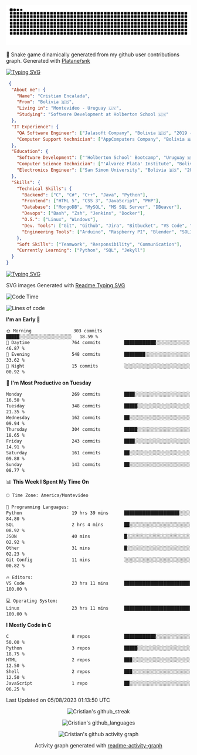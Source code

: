 <!---
<p align="left"> <img src="https://komarev.com/ghpvc/?username=cristian-encalada&label=Profile%20views&color=0e75b6&style=flat" alt="cristian-encalada" /> </p>
--->

<picture>
  <source media="(prefers-color-scheme: dark)" srcset="https://raw.githubusercontent.com/cristian-encalada/cristian-encalada/output/github-contribution-grid-snake-dark.svg">
  <source media="(prefers-color-scheme: light)" srcset="https://raw.githubusercontent.com/cristian-encalada/cristian-encalada/output/github-contribution-grid-snake.svg">
  <img alt="github contribution grid snake animation" src="https://raw.githubusercontent.com/cristian-encalada/cristian-encalada/output/github-contribution-grid-snake.svg">
</picture>

 :snake: Snake game dinamically generated from my github user contributions graph. Generated with [Platane/snk](https://github.com/Platane/snk)

[![Typing SVG](https://readme-typing-svg.demolab.com?duration=4000&pause=500&color=00FF00&background=000000&vCenter=true&width=435&lines=%5Bcristian%40github%5D%24+echo+Hi!;%5Bcristian%40github%5D%24+whoami)](https://git.io/typing-svg)

```JSON
 {
  "About me": {
    "Name": "Cristian Encalada",
    "From": "Bolivia 🇧🇴",
    "Living in": "Montevideo - Uruguay 🇺🇾",
    "Studying": "Software Development at Holberton School 🇺🇾"
  },
  "IT Experience": {
    "QA Software Engineer": ["Jalasoft Company", "Bolivia 🇧🇴", "2019 - 2021"],
    "Computer Support technician": ["AppComputers Company", "Bolivia 🇧🇴", "2016 - 2018"]
  },
  "Education": {
    "Software Development": ["'Holberton School' Bootcamp", "Uruguay 🇺🇾", "2023 - Now"],
    "Computer Science Technician": ["'Alvarez Plata' Institute", "Bolivia 🇧🇴", "2015 - 2017"],
    "Electronics Engineer": ["San Simon University", "Bolivia 🇧🇴", "2011 - 2016"]
  },
  "Skills": {
    "Technical Skills": {
      "Backend": ["C", "C#", "C++", "Java", "Python"],
      "Frontend": ["HTML 5", "CSS 3", "JavaScript", "PHP"],
      "Database": ["MongoDB", "MySQL", "MS SQL Server", "DBeaver"],
      "Devops": ["Bash", "Zsh", "Jenkins", "Docker"],
      "O.S.": ["Linux", "Windows"],
      "Dev. Tools": ["Git", "Github", "Jira", "Bitbucket", "VS Code", "Sublime Text", "Trello"],
      "Engineering Tools": ["Arduino", "Raspberry PI", "Blender", "SOLIDWORKS", "MATLAB"]
    },
    "Soft Skills": ["Teamwork", "Responsibility", "Communication"],
    "Currently Learning": ["Python", "SQL", "Jekyll"]
  }
}
```

[![Typing SVG](https://readme-typing-svg.demolab.com?font=Fira+Code&duration=4000&pause=501&color=00FF00&background=000000&vCenter=true&width=435&lines=%5Bcristian%40github%5D%24+ls+.%2Fstatistics)](https://git.io/typing-svg)

 SVG images Generated with [Readme Typing SVG](https://readme-typing-svg.demolab.com/demo/)

<!--START_SECTION:waka-->
![Code Time](http://img.shields.io/badge/Code%20Time-43%20hrs%2049%20mins-blue)

![Lines of code](https://img.shields.io/badge/From%20Hello%20World%20I%27ve%20Written-148.5%20thousand%20lines%20of%20code-blue)

**I'm an Early 🐤** 

```text
🌞 Morning                303 commits         █████░░░░░░░░░░░░░░░░░░░░   18.59 % 
🌆 Daytime                764 commits         ████████████░░░░░░░░░░░░░   46.87 % 
🌃 Evening                548 commits         ████████░░░░░░░░░░░░░░░░░   33.62 % 
🌙 Night                  15 commits          ░░░░░░░░░░░░░░░░░░░░░░░░░   00.92 % 
```
📅 **I'm Most Productive on Tuesday** 

```text
Monday                   269 commits         ████░░░░░░░░░░░░░░░░░░░░░   16.50 % 
Tuesday                  348 commits         █████░░░░░░░░░░░░░░░░░░░░   21.35 % 
Wednesday                162 commits         ██░░░░░░░░░░░░░░░░░░░░░░░   09.94 % 
Thursday                 304 commits         █████░░░░░░░░░░░░░░░░░░░░   18.65 % 
Friday                   243 commits         ████░░░░░░░░░░░░░░░░░░░░░   14.91 % 
Saturday                 161 commits         ██░░░░░░░░░░░░░░░░░░░░░░░   09.88 % 
Sunday                   143 commits         ██░░░░░░░░░░░░░░░░░░░░░░░   08.77 % 
```


📊 **This Week I Spent My Time On** 

```text
🕑︎ Time Zone: America/Montevideo

💬 Programming Languages: 
Python                   19 hrs 39 mins      █████████████████████░░░░   84.80 % 
SQL                      2 hrs 4 mins        ██░░░░░░░░░░░░░░░░░░░░░░░   08.92 % 
JSON                     40 mins             █░░░░░░░░░░░░░░░░░░░░░░░░   02.92 % 
Other                    31 mins             █░░░░░░░░░░░░░░░░░░░░░░░░   02.23 % 
Git Config               11 mins             ░░░░░░░░░░░░░░░░░░░░░░░░░   00.82 % 

🔥 Editors: 
VS Code                  23 hrs 11 mins      █████████████████████████   100.00 % 

💻 Operating System: 
Linux                    23 hrs 11 mins      █████████████████████████   100.00 % 
```

**I Mostly Code in C** 

```text
C                        8 repos             ████████████░░░░░░░░░░░░░   50.00 % 
Python                   3 repos             █████░░░░░░░░░░░░░░░░░░░░   18.75 % 
HTML                     2 repos             ███░░░░░░░░░░░░░░░░░░░░░░   12.50 % 
Shell                    2 repos             ███░░░░░░░░░░░░░░░░░░░░░░   12.50 % 
JavaScript               1 repo              ██░░░░░░░░░░░░░░░░░░░░░░░   06.25 % 
```




 Last Updated on 05/08/2023 01:13:50 UTC
<!--END_SECTION:waka-->

<div align = "center">

![Cristian's github_streak](https://github-readme-streak-stats.herokuapp.com/?user=cristian-encalada&hide_border=true&theme=dark)

![Cristian's github_languages](https://github-readme-stats.vercel.app/api/top-langs?username=cristian-encalada&show_icons=true&hide_border=true&locale=en&layout=compact&theme=dark)

![Cristian's github activity graph](https://github-readme-activity-graph.vercel.app/graph?username=cristian-encalada&theme=github-compact)

Activity graph generated with [readme-activity-graph](https://github.com/Ashutosh00710/github-readme-activity-graph)

</div>